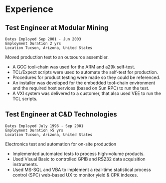 # Experience

## Test Engineer at Modular Mining

```
Dates Employed Sep 2001 - Jun 2003
Employment Duration 2 yrs
Location Tucson, Arizona, United States
```

Moved production test to an outsource assembler.

 - A GCC tool-chain was used for the ARM and a29k self-test.
 - TCL/Expect scripts were used to automate the self-test for production.
 - Procedures for product testing were made so they could be referenced. 
 - An installer was developed for the embedded tool-chain environment and the required host services (based on Sun RPC) to run the test.
 - A VXI system was delivered to a customer, that also used VEE to run the TCL scripts.



## Test Engineer at C&D Technologies

```
Dates Employed July 1996 - Sep 2001
Employment Duration >5 yrs
Location Tucson, Arizona, United States
```

Electronics test and automation for on-site production

 - Implemented automated tests to process high-volume products.
 - Used Visual Basic to controlled GPIB and RS232 data acquisition instruments.
 - Used MS-SQL and VBA to implement a real-time statistical process control (SPC) web-based UX to monitor yield & CPK indexes. 